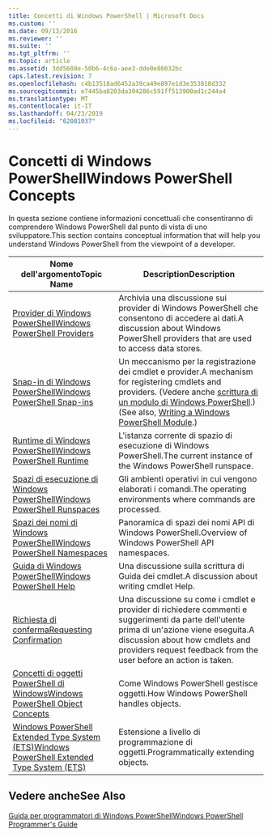 ```yaml
---
title: Concetti di Windows PowerShell | Microsoft Docs
ms.custom: ''
ms.date: 09/13/2016
ms.reviewer: ''
ms.suite: ''
ms.tgt_pltfrm: ''
ms.topic: article
ms.assetid: 3dd5608e-50b6-4c6a-aee3-dde0e86032bc
caps.latest.revision: 7
ms.openlocfilehash: c4b13518ad6452a39ca49e897e1d3e353818d332
ms.sourcegitcommit: e7445ba8203da304286c591ff513900ad1c244a4
ms.translationtype: MT
ms.contentlocale: it-IT
ms.lasthandoff: 04/23/2019
ms.locfileid: "62081037"
---
```

# <a name="windows-powershell-concepts"></a><span data-ttu-id="d23bc-102">Concetti di Windows PowerShell</span><span class="sxs-lookup"><span data-stu-id="d23bc-102">Windows PowerShell Concepts</span></span>

<span data-ttu-id="d23bc-103">In questa sezione contiene informazioni concettuali che consentiranno di comprendere Windows PowerShell dal punto di vista di uno sviluppatore.</span><span class="sxs-lookup"><span data-stu-id="d23bc-103">This section contains conceptual information that will help you understand Windows PowerShell from the viewpoint of a developer.</span></span>

|<span data-ttu-id="d23bc-104">Nome dell'argomento</span><span class="sxs-lookup"><span data-stu-id="d23bc-104">Topic Name</span></span>|<span data-ttu-id="d23bc-105">Description</span><span class="sxs-lookup"><span data-stu-id="d23bc-105">Description</span></span>|
|----------------|-----------------|
|[<span data-ttu-id="d23bc-106">Provider di Windows PowerShell</span><span class="sxs-lookup"><span data-stu-id="d23bc-106">Windows PowerShell Providers</span></span>](http://msdn.microsoft.com/en-us/a65c5c75-1131-4ade-90d3-a613dbe620e9)|<span data-ttu-id="d23bc-107">Archivia una discussione sui provider di Windows PowerShell che consentono di accedere ai dati.</span><span class="sxs-lookup"><span data-stu-id="d23bc-107">A discussion about Windows PowerShell providers that are used to access data stores.</span></span>|
|[<span data-ttu-id="d23bc-108">Snap-in di Windows PowerShell</span><span class="sxs-lookup"><span data-stu-id="d23bc-108">Windows PowerShell Snap-ins</span></span>](http://msdn.microsoft.com/en-us/20e081a9-522c-48bf-9f21-faaf8cca2e82)|<span data-ttu-id="d23bc-109">Un meccanismo per la registrazione dei cmdlet e provider.</span><span class="sxs-lookup"><span data-stu-id="d23bc-109">A mechanism for registering cmdlets and providers.</span></span> <span data-ttu-id="d23bc-110">(Vedere anche [scrittura di un modulo di Windows PowerShell](../module/writing-a-windows-powershell-module.md).)</span><span class="sxs-lookup"><span data-stu-id="d23bc-110">(See also, [Writing a Windows PowerShell Module](../module/writing-a-windows-powershell-module.md).)</span></span>|
|[<span data-ttu-id="d23bc-111">Runtime di Windows PowerShell</span><span class="sxs-lookup"><span data-stu-id="d23bc-111">Windows PowerShell Runtime</span></span>](http://msdn.microsoft.com/en-us/949f06e8-0224-4cd3-bbad-a0cebbb5dec8)|<span data-ttu-id="d23bc-112">L'istanza corrente di spazio di esecuzione di Windows PowerShell.</span><span class="sxs-lookup"><span data-stu-id="d23bc-112">The current instance of the Windows PowerShell runspace.</span></span>|
|[<span data-ttu-id="d23bc-113">Spazi di esecuzione di Windows PowerShell</span><span class="sxs-lookup"><span data-stu-id="d23bc-113">Windows PowerShell Runspaces</span></span>](http://msdn.microsoft.com/en-us/a1582cfe-f06d-4aff-adc6-71f49a860ce9)|<span data-ttu-id="d23bc-114">Gli ambienti operativi in cui vengono elaborati i comandi.</span><span class="sxs-lookup"><span data-stu-id="d23bc-114">The operating environments where commands are processed.</span></span>|
|[<span data-ttu-id="d23bc-115">Spazi dei nomi di Windows PowerShell</span><span class="sxs-lookup"><span data-stu-id="d23bc-115">Windows PowerShell Namespaces</span></span>](http://msdn.microsoft.com/en-us/04bd2841-e90c-47d2-8a1f-3aeb3df35176)|<span data-ttu-id="d23bc-116">Panoramica di spazi dei nomi API di Windows PowerShell.</span><span class="sxs-lookup"><span data-stu-id="d23bc-116">Overview of Windows PowerShell API namespaces.</span></span>|
|[<span data-ttu-id="d23bc-117">Guida di Windows PowerShell</span><span class="sxs-lookup"><span data-stu-id="d23bc-117">Windows PowerShell Help</span></span>](http://msdn.microsoft.com/en-us/097b7c1c-a056-4b36-9c86-65b2ee702fc7)|<span data-ttu-id="d23bc-118">Una discussione sulla scrittura di Guida dei cmdlet.</span><span class="sxs-lookup"><span data-stu-id="d23bc-118">A discussion about writing cmdlet Help.</span></span>|
|[<span data-ttu-id="d23bc-119">Richiesta di conferma</span><span class="sxs-lookup"><span data-stu-id="d23bc-119">Requesting Confirmation</span></span>](../cmdlet/requesting-confirmation-from-cmdlets.md)|<span data-ttu-id="d23bc-120">Una discussione su come i cmdlet e provider di richiedere commenti e suggerimenti da parte dell'utente prima di un'azione viene eseguita.</span><span class="sxs-lookup"><span data-stu-id="d23bc-120">A discussion about how cmdlets and providers request feedback from the user before an action is taken.</span></span>|
|[<span data-ttu-id="d23bc-121">Concetti di oggetti PowerShell di Windows</span><span class="sxs-lookup"><span data-stu-id="d23bc-121">Windows PowerShell Object Concepts</span></span>](http://msdn.microsoft.com/en-us/a1449178-b6fd-4ca8-a5e1-d747c2c54181)|<span data-ttu-id="d23bc-122">Come Windows PowerShell gestisce oggetti.</span><span class="sxs-lookup"><span data-stu-id="d23bc-122">How Windows PowerShell handles objects.</span></span>|
|[<span data-ttu-id="d23bc-123">Windows PowerShell Extended Type System (ETS)</span><span class="sxs-lookup"><span data-stu-id="d23bc-123">Windows PowerShell Extended Type System (ETS)</span></span>](http://msdn.microsoft.com/en-us/12700631-be23-4e6b-9bf0-81ea0d166353)|<span data-ttu-id="d23bc-124">Estensione a livello di programmazione di oggetti.</span><span class="sxs-lookup"><span data-stu-id="d23bc-124">Programmatically extending objects.</span></span>|

## <a name="see-also"></a><span data-ttu-id="d23bc-125">Vedere anche</span><span class="sxs-lookup"><span data-stu-id="d23bc-125">See Also</span></span>

[<span data-ttu-id="d23bc-126">Guida per programmatori di Windows PowerShell</span><span class="sxs-lookup"><span data-stu-id="d23bc-126">Windows PowerShell Programmer's Guide</span></span>](./windows-powershell-programmer-s-guide.md)
